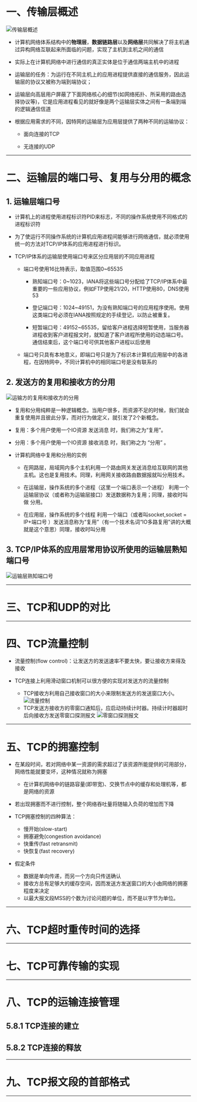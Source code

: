 # 一、传输层概述

![传输层概述](./picture/05/传输层概述.png)

- 计算机网络体系结构中的**物理层**，**数据链路层**以及**网络层**共同解决了将主机通过异构网络互联起来所面临的问题，实现了主机到主机之间的通信

- 实际上在计算机网络中进行通信的真正实体是位于通信两端主机中的进程

- 运输层的任务：为运行在不同主机上的应用进程提供直接的通信服务，因此运输层的协议又被称为端到端协议；

- 运输层向高层用户屏蔽了下面网络核心的细节(如网络拓扑、所采用的路由选择协议等)，它是应用进程看见的就好像是两个运输层实体之间有一条端到端的逻辑通信信道

- 根据应用需求的不同，因特网的运输层为应用层提供了两种不同的运输协议：

  - 面向连接的TCP

  - 无连接的UDP   

---

# 二、运输层的端口号、复用与分用的概念

## 1. 运输层端口号

- 计算机上的进程使用进程标识符PID来标志，不同的操作系统使用不同格式的进程标识符

- 为了使运行不同操作系统的计算机应用进程间能够进行网络通信，就必须使用统一的方法对TCP/IP体系的应用进程进行标识。

- TCP/IP体系的运输层使用端口号来区分应用层的不同应用进程

  - 端口号使用16比特表示，取值范围0~65535
    
    - 熟知端口号：0~1023，IANA将这些端口号分配给了TCP/IP体系中最重要的一些应用协议，例如FTP使用21/20，HTTP使用80，DNS使用53

    - 登记端口号：1024~49151，为没有熟知端口号的应用程序使用。使用这类端口号必须在IANA按照规定的手续登记，以防止被重复。

    - 短暂端口号：49152~65535，留给客户进程选择短暂使用，当服务器进程收到客户进程报文时，就知道了客户进程所使用的动态端口号。通信结束后，这个端口号可供其他客户进程以后使用

  - 端口号只具有本地意义，即端口号只是为了标识本计算机应用层中的各进程，在因特网中，不同计算机中的相同端口号是没有联系的

## 2. 发送方的复用和接收方的分用

![运输方的复用和接收方的分用](./picture/05/运输方的复用和接收方的分用.png)

- 复用和分用纯粹是一种逻辑概念。当用户很多，而资源不足的时候，我们就会重复使用并且彼此分享，而对行为做定义，就引发了2个新概念。

- 复用：多个用户使用一个IO资源 发送消息 时，我们称之为“复用”。

- 分用：多个用户使用一个IO资源 接收消息 时，我们称之为 “分用” 。

- 计算机网络中复用和分用的实例

  - 在网路层，局域网内多个主机利用一个路由网关发送消息给互联网的其他主机。这也是复用技术。同理，利用网关接收路由数据报就叫分用技术。

  - 在运输层，操作系统的多个进程（这里一个端口表示一个进程） 利用一个运输层协议（或者称为运输层接口）发送数据称为复用；同理，接收时叫做 分用。

  - 在应用层，操作系统的多个线程 利用一个端口（或者叫socket,socket = IP+端口号 ）发送消息称为“复用”（有一个技术名词“IO多路复用”讲的大概就是这个意思）同理，接收时叫分用

## 3. TCP/IP体系的应用层常用协议所使用的运输层熟知端口号

![运输层熟知端口号](./picture/05/运输层熟知端口号.png)

---

# 三、TCP和UDP的对比

---

# 四、TCP流量控制

- 流量控制(flow control)：让发送方的发送速率不要太快，要让接收方来得及接收

- TCP连接上利用滑动窗口机制可以很方便的实现对发送方的流量控制
  - TCP接收方利用自己接收窗口的大小来限制发送方的发送窗口大小。
  ![流量控制](./picture/05/流量控制.png)   
  - TCP发送方接收方的零窗口通知后，应启动持续计时器。持续计时器超时后向接收方发送零窗口探测报文
  ![零窗口探测报文](./picture/05/零窗口探测报文.png)   

---

# 五、TCP的拥塞控制

- 在某段时间，若对网络中某一资源的需求超过了该资源所能提供的可用部分，网络性能就要变坏，这种情况就称为拥塞
  - 在计算机网络中的链路容量(即带宽)、交换节点中的缓存和处理机等，都是网络的资源

- 若出现拥塞而不进行控制，整个网络吞吐量将随输入负荷的增加而下降

- TCP拥塞控制的四种算法：
  - 慢开始(slow-start)
  - 拥塞避免(congestion avoidance)
  - 快重传(fast retransmit)
  - 快恢复(fast recovery) 

- 假定条件
  - 数据是单向传递，而另一个方向只传送确认
  - 接收方总有足够大的缓存空间，因而发送方发送窗口的大小由网络的拥塞程度来决定
  - 以最大报文段MSS的个数为讨论问题的单位，而不是以字节为单位。   

---

# 六、TCP超时重传时间的选择

---

# 七、TCP可靠传输的实现

---

# 八、TCP的运输连接管理

## 5.8.1 TCP连接的建立


## 5.8.2 TCP连接的释放

---

# 九、TCP报文段的首部格式

---